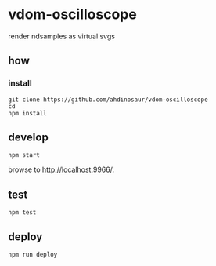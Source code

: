 
# vdom-oscilloscope

render ndsamples as virtual svgs

## how

### install

```
git clone https://github.com/ahdinosaur/vdom-oscilloscope
cd 
npm install
```

## develop

```
npm start
```

browse to <http://localhost:9966/>.

## test

```
npm test
```

## deploy

```
npm run deploy
```

